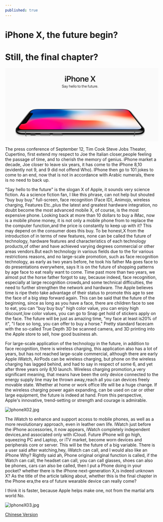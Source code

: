 ```yaml
---
published: true
---
```

# iPhone X, the future begin?
# Still, the final chapter?

![IphoneX01.jpg](img/IphoneX01.jpg)

  The press conference of September 12, Tim Cook Steve Jobs Theater, Cupertino, first extend my respect to Joe the Italian closer,people feeling the passage of time, and to cherish the memory of genius. iPhone market a decade, Joe closer to leave six years,
it has come to the iPhone 8,10 (evidently not 9, and 9 did not offend Who). IPhone then go to 101 jokes
to come to an end, now that is not in accordance with Arabic numerals, there is no need to back up.

  "Say hello to the future" is the slogan X of Apple, it sounds very science fiction. As a science fiction fan, I like
this phrase, can not help but shouted "buy buy buy."  full-screen, face recognition (Face ID), Animojo, wireless charging,
Features Etc.,plus the latest and greatest hardware integration, no doubt become the most advanced mobile X, of course, is the most expensive phone.
Looking back at more than 10 dollars to buy a iMac, now is a mobile phone money, it is not only a mobile phone from to replace the
the computer function,and the price is constantly to keep up with it? This may depend on the consumer does this buy. To be honest,X from the introduction of
in terms of new features, none can be called the future of technology, hardware features and characteristics of each technology products,of other
and have achieved varying degrees commercial  or other areas vendors.But each technology in various fields due to the  for various
restrictions reasons, and no large-scale promotion, such as face recognition technology, as early as two years before, he took his father Ma
goes face to do presentations everywhere, says It is on the future of shopping patterns by age face to eat really want to come. Time
past more than two years, we almost put the horse father forgot to say, because indeed, face recognition, especially at large
recognition crowds,and some technical difficulties, the need to further strengthen the network and hardware. The Apple believes  time is ripe
theto take advantage of their status to promote this age to see the face of a big step forward again. This can be said that the future of the
beginning, since as long as you have a face, there are children face to see to eat, you can "buy buy buy" high color value, you can enjoy high
discount,low color values, you can go to Snap get hold of stickers apply on the face. The future will be just as amazing time, "my face at least
is20% of it", "I face so long, you can offer to buy a horse." Pretty standard facecam with the so-called True Depth
3D be scanned camera, and 3D printing into the Apple store to sell, how good business ah.

  For large-scale application of the technology in the future, in addition to face recognition, there is wireless charging, this application also has a lot of
years, but has not reached large-scale commercial, although there are early Apple iWatch, AirPods can be wireless charging, but phone
on the wireless charging has lagged behind, and had to say in respect of some 6, and yet after three years only 8,10 launch. Wireless charging
promotion,a very significant meaning, that means have been the only device connected to the energy supply line may be thrown away,reach all
you can devices freely movable state. Whether at home or work office life will be a huge change. If the wireless
charging power again expanding, can be used on car or other large equipment, the future is indeed at hand. From this
perspective, Apple's innovative, trend-setting or strength and courage is admirable.
  
  ![IphoneX02.jpg](/IphoneX02.jpg)

  The iWatch to enhance and support access to mobile phones, as well as a more revolutionary approach, even in leather own life. IWatch just before the iPhone accessories, it now appears, iWatch completely independent
devices,and associated only with iCloud. Future iPhone will go high, squeezing PC and Laptop, or iTV market, become
worn devices and peripherals core or server. This will be the future of a big variable. There is a user said after watching,hey, iWatch can call, and I would also like an iPhone Why? Rightly said ah, Phone original original
function is called, if the Watch can call, the headset can call, you can call glasses, shoes
can also be phones, cars can also be called, then I put a Phone doing in your pocket? whether there is the  iPhone
next-generation X,is indeed unknown X? As the title of the article talking about, whether this is the final chapter in the Phone era,the era of future wearable device can really come?

I think it is faster, because Apple helps make one, not from the martial arts world No.

![IphoneX03.jpg](/IphoneX03.jpg)

[Chinese Version](https://sway.com/qeO5osDNwmmDbF2C?ref=Link&loc=play)
